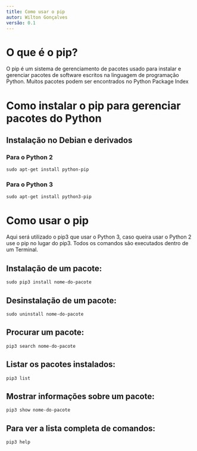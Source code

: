```yaml
---
title: Como usar o pip
autor: Wilton Gonçalves
versão: 0.1
---
```


# O que é o pip?

O pip é um sistema de gerenciamento de pacotes usado para instalar e gerenciar pacotes de software escritos na linguagem de programação Python. Muitos pacotes podem ser encontrados no Python Package Index

# Como instalar o pip para gerenciar pacotes do Python
## Instalação no Debian e derivados
### Para o Python 2

```
sudo apt-get install python-pip
```

### Para o Python 3

```
sudo apt-get install python3-pip
```

# Como usar o pip
Aqui será utilizado o pip3 que usar o Python 3, caso queira usar o Python 2 use o pip no lugar do pip3. Todos os comandos são executados dentro de um Terminal.

## Instalação de um pacote:

```
sudo pip3 install nome-do-pacote
```

## Desinstalação de um pacote:

```
sudo uninstall nome-do-pacote
```

## Procurar um pacote:

```
pip3 search nome-do-pacote
```

## Listar os pacotes instalados:

```
pip3 list
```

## Mostrar informações sobre um pacote:

```
pip3 show nome-do-pacote
```

## Para ver a lista completa de comandos:

```
pip3 help
```
